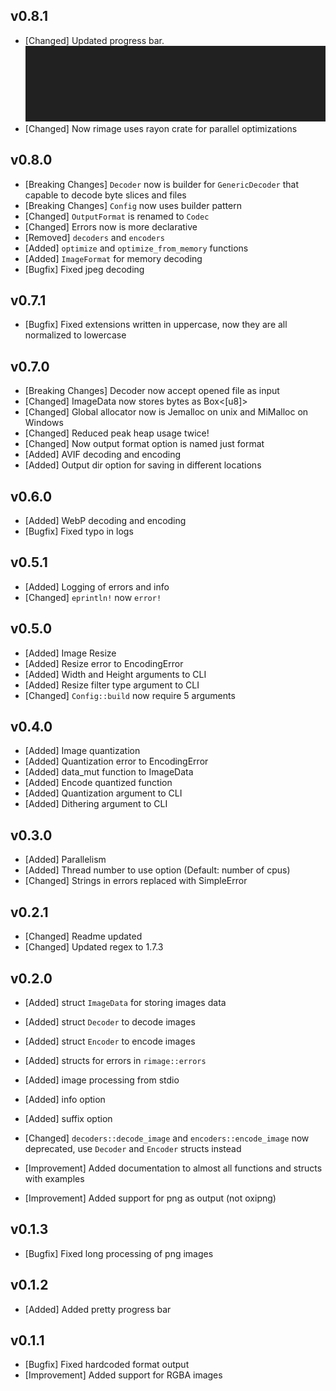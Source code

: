 ## v0.8.1

- [Changed] Updated progress bar. ![Updated version](./assets/progress_bar.gif)
- [Changed] Now rimage uses rayon crate for parallel optimizations

## v0.8.0

- [Breaking Changes] `Decoder` now is builder for `GenericDecoder` that capable to decode byte slices and files
- [Breaking Changes] `Config` now uses builder pattern
- [Changed] `OutputFormat` is renamed to `Codec`
- [Changed] Errors now is more declarative
- [Removed] `decoders` and `encoders`
- [Added] `optimize` and `optimize_from_memory` functions
- [Added] `ImageFormat` for memory decoding
- [Bugfix] Fixed jpeg decoding

## v0.7.1

- [Bugfix] Fixed extensions written in uppercase, now they are all normalized to lowercase

## v0.7.0

- [Breaking Changes] Decoder now accept opened file as input
- [Changed] ImageData now stores bytes as Box<[u8]>
- [Changed] Global allocator now is Jemalloc on unix and MiMalloc on Windows
- [Changed] Reduced peak heap usage twice!
- [Changed] Now output format option is named just format
- [Added] AVIF decoding and encoding
- [Added] Output dir option for saving in different locations

## v0.6.0

- [Added] WebP decoding and encoding
- [Bugfix] Fixed typo in logs

## v0.5.1

- [Added] Logging of errors and info
- [Changed] `eprintln!` now `error!`

## v0.5.0

- [Added] Image Resize
- [Added] Resize error to EncodingError
- [Added] Width and Height arguments to CLI
- [Added] Resize filter type argument to CLI
- [Changed] `Config::build` now require 5 arguments

## v0.4.0

- [Added] Image quantization
- [Added] Quantization error to EncodingError
- [Added] data_mut function to ImageData
- [Added] Encode quantized function
- [Added] Quantization argument to CLI
- [Added] Dithering argument to CLI

## v0.3.0

- [Added] Parallelism
- [Added] Thread number to use option (Default: number of cpus)
- [Changed] Strings in errors replaced with SimpleError

## v0.2.1

- [Changed] Readme updated
- [Changed] Updated regex to 1.7.3

## v0.2.0

- [Added] struct `ImageData` for storing images data
- [Added] struct `Decoder` to decode images
- [Added] struct `Encoder` to encode images
- [Added] structs for errors in `rimage::errors`

- [Added] image processing from stdio
- [Added] info option
- [Added] suffix option

- [Changed] `decoders::decode_image` and `encoders::encode_image` now deprecated, use `Decoder` and `Encoder` structs instead
- [Improvement] Added documentation to almost all functions and structs with examples
- [Improvement] Added support for png as output (not oxipng)

## v0.1.3

- [Bugfix] Fixed long processing of png images

## v0.1.2

- [Added] Added pretty progress bar

## v0.1.1

- [Bugfix] Fixed hardcoded format output
- [Improvement] Added support for RGBA images
